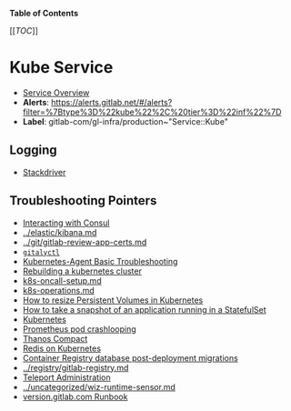 <!-- MARKER: do not edit this section directly. Edit services/service-catalog.yml then run scripts/generate-docs -->

**Table of Contents**

[[_TOC_]]

# Kube Service

* [Service Overview](https://dashboards.gitlab.net/d/kube-main/kube-overview)
* **Alerts**: <https://alerts.gitlab.net/#/alerts?filter=%7Btype%3D%22kube%22%2C%20tier%3D%22inf%22%7D>
* **Label**: gitlab-com/gl-infra/production~"Service::Kube"

## Logging

* [Stackdriver](https://cloudlogging.app.goo.gl/81mKjkvq3BfTUwRN9)

## Troubleshooting Pointers

* [Interacting with Consul](../consul/interaction.md)
* [../elastic/kibana.md](../elastic/kibana.md)
* [../git/gitlab-review-app-certs.md](../git/gitlab-review-app-certs.md)
* [`gitalyctl`](../gitaly/gitalyctl.md)
* [Kubernetes-Agent Basic Troubleshooting](../kas/kubernetes-agent-basic-troubleshooting.md)
* [Rebuilding a kubernetes cluster](k8s-cluster-rebuild.md)
* [k8s-oncall-setup.md](k8s-oncall-setup.md)
* [k8s-operations.md](k8s-operations.md)
* [How to resize Persistent Volumes in Kubernetes](k8s-pvc-resize.md)
* [How to take a snapshot of an application running in a StatefulSet](k8s-sts-snapshot.md)
* [Kubernetes](kubernetes.md)
* [Prometheus pod crashlooping](../monitoring/prometheus-pod-crashlooping.md)
* [Thanos Compact](../monitoring/thanos-compact.md)
* [Redis on Kubernetes](../redis/kubernetes.md)
* [Container Registry database post-deployment migrations](../registry/db-post-deployment-migrations.md)
* [../registry/gitlab-registry.md](../registry/gitlab-registry.md)
* [Teleport Administration](../teleport/teleport_admin.md)
* [../uncategorized/wiz-runtime-sensor.md](../uncategorized/wiz-runtime-sensor.md)
* [version.gitlab.com Runbook](../version/version-gitlab-com.md)
<!-- END_MARKER -->

<!-- ## Summary -->

<!-- ## Architecture -->

<!-- ## Performance -->

<!-- ## Scalability -->

<!-- ## Availability -->

<!-- ## Durability -->

<!-- ## Security/Compliance -->

<!-- ## Monitoring/Alerting -->

<!-- ## Links to further Documentation -->
